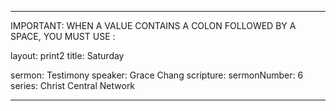 ---

IMPORTANT: WHEN A VALUE CONTAINS A COLON FOLLOWED BY A SPACE, YOU MUST USE &#58;

layout: print2
title: Saturday

sermon: Testimony
speaker: Grace Chang
scripture:
sermonNumber: 6
series: Christ Central Network

---